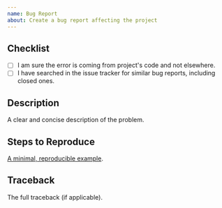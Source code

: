 ```yaml
---
name: Bug Report
about: Create a bug report affecting the project
---
```


<!-- WARNING: Ignoring this template could lead to the issue being closed as incomplete -->

## Checklist
- [ ] I am sure the error is coming from project's code and not elsewhere.
- [ ] I have searched in the issue tracker for similar bug reports, including closed ones.

## Description
A clear and concise description of the problem.

## Steps to Reproduce
[A minimal, reproducible example](https://stackoverflow.com/help/minimal-reproducible-example).

## Traceback
The full traceback (if applicable).
